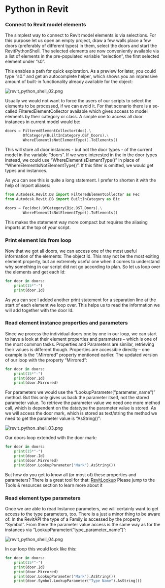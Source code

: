 # Python in Revit

### Connect to Revit model elements

The simplest way to connect to Revit model elements is via selections. 
For this purpose let us open an empty project, draw a few walls place a few doors (preferably of different types) in them, 
select the doors and start the RevitPythonShell.
The selected elements are now conveniently available via a list of elements in the pre-populated variable “selection”, 
the first selected element under “s0”.

This enables a path for quick exploration. As a preview for later, you could type “s0.” and get an autocomplete helper, 
which shows you an impressive amount of built-in functionality already available for the object:

![revit_python_shell_02.png](https://github.com/hdm-dt-fb/bilt_academy_2019/raw/master/Lab_4.2/img/revit_python_shell_02.png "Connect to model elements in RevitPythonShell.")

Usually we would not want to force the users of our scripts to select the elements to be processed, if we can avoid it. 
For that scenario there is a so-called FilteredElementCollector available which gives access to model elements by their 
category or class. A simple one to access all door instances in current model would be:

```python
doors = FilteredElementCollector(doc).\
        OfCategory(BuiltInCategory.OST_Doors).\
        WhereElementIsNotElementType().ToElements()
```

This will store all door instances - but not the door types - of the current model in the variable “doors”. 
If we were interested in the in the door types instead, we could use “WhereElementIsElementType()” in place of 
“WhereElementIsNotElementType()”. If this filter is omitted, we would get types and instances.

As you can see this is quite a long statement. I prefer to shorten it with the help of import aliases:

```python
from Autodesk.Revit.DB import FilteredElementCollector as Fec
from Autodesk.Revit.DB import BuiltInCategory as Bic

doors = Fec(doc).OfCategory(Bic.OST_Doors).\
        WhereElementIsNotElementType().ToElements()
```

This makes the statement way more compact but requires the aliasing imports at the top of your script.

### Print element Ids from loop

Now that we got all doors, we can access one of the most useful information of the elements: The object Id. This may not be the most exiting element property, but an extremely useful one when it comes to understand why something in our script did not go according to plan. 
So let us loop over the elements and get each Id:

```python
for door in doors:
    print(15*"-")
    print(door.Id)
```

As you can see I added another print statement for a separation line at the start of each element we loop over. 
This helps us to read the information we will add together with the door Id.

### Read element instance properties and parameters

Since we process the individual doors one by one in our loop, we can start to have a look at their element properties 
and parameters – which is one of the most common tasks.
Properties and Parameters are similar, retrieving their values is different though. Properties are accessible 
directly – one example is the “.Mirrored” property mentioned earlier. 
The updated version of our loop with the property “Mirrored”:

```python
for door in doors:
    print(15*"-")
    print(door.Id)
    print(door.Mirrored)
```


For parameters we would use the “LookupParameter(“parameter_name”)” method.
But this only gives us back the parameter itself, not the stored parameter value. 
To retrieve the parameter value we need one more method call, which is dependent on the datatype the parameter value is 
stored. As we will access the door mark, which is stored as text/string the method we need to get the parameter value is 
“AsString()”:

![revit_python_shell_03.png](https://github.com/hdm-dt-fb/bilt_academy_2019/raw/master/Lab_4.2/img/revit_python_shell_03.png "Connect to model elements in RevitPythonShell.")

Our doors loop extended with the door mark:

```python
for door in doors:
    print(15*"-")
    print(door.Id)
    print(door.Mirrored)
    print(door.LookupParameter("Mark").AsString())
```

But how do you get to know all (or most of) these properties and parameters?
There is a great tool for that: [RevitLookup](https://github.com/jeremytammik/RevitLookup)
Please jump to the Tools & resources section to learn more about it

### Read element type parameters

Once we are able to read Instance parameters, we will certainly want to get access to the type parameters, too. 
There is a just a minor thing to be aware of:
In the RevitAPI the type of a Family is accessed by the property “Symbol”. From there the parameter value access is the 
same way as for the instances via  “LookupParameter(“type_parameter_name”)”:

![revit_python_shell_04.png](https://github.com/hdm-dt-fb/bilt_academy_2019/raw/master/Lab_4.2/img/revit_python_shell_04.png "Access door type parameter.")

In our loop this would look like this:

```python
for door in doors:
    print(15*"-")
    print(door.Id)
    print(door.Mirrored)
    print(door.LookupParameter("Mark").AsString())
    print(door.Symbol.LookupParameter("Type Name").AsString())
```
